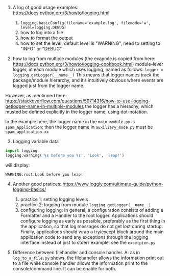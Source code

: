


1. A log of good usage examples: https://docs.python.org/3/howto/logging.html
    1. `logging.basicConfig(filename='example.log', filemode='w', level=logging.DEBUG)`
    2. how to log into a file
    3. how to format the output
    4. how to set the level; default level is "WARNING", need to setting to "INFO" or "DEBUG"

2. how to log from multiple modules (the exapmle is copied from here: https://docs.python.org/3/howto/logging-cookbook.html)
module-lever logger, in each module which uses logging, named as follows:
    ```logger = logging.getLogger(__name__)```
This means that logger names track the package/module hierarchy, and it’s intuitively obvious where events are logged just from the logger name.

However, as mentioned here: https://stackoverflow.com/questions/50714316/how-to-use-logging-getlogger-name-in-multiple-modules
the logger has a hierachy, which musted be defined explicitly in the logger name, using dot-notation.

In the example here, the logger name in the `main_module.py` is `spam_application`;
then the logger name in `auxiliary_mode.py` must be `spam_application.xx`

3. Logging variable data
```python
import logging
logging.warning('%s before you %s', 'Look', 'leap!')
```
will display:

```
WARNING:root:Look before you leap!
```

4. Another good pratices: https://www.loggly.com/ultimate-guide/python-logging-basics/
    1. practice 1: setting logging levels
    2. practice 2: logging from mudule `logging.getLogger(__name__)`
    3. configuring logging:  In general, a configuration consists of adding a Formatter and a Handler to the root logger.  Applications should configure logging as early as possible, preferably as the first thing in the application, so that log messages do not get lost during startup. Finally, applications should wrap a try/except block around the main application code to send any exceptions through the logging interface instead of just to stderr
example:  see the `excetpion.py`

5. Difference between filehandler and console handler.
A: as in `log_to_a_file.py` shows, the filehandler allows the information print out to a file while console handler allows the information print to the console/command line. It can be enable for both.
